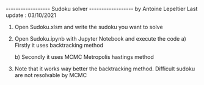 ------------------ Sudoku solver ------------------
by Antoine Lepeltier
Last update : 03/10/2021

1) Open Sudoku.xlsm and write the sudoku you want to solve

2) Open Sudoku.ipynb with Jupyter Notebook and execute the code
	a) Firstly it uses backtracking method

	b) Secondly it uses MCMC Metropolis hastings method

3) Note that it works way better the backtracking method. Difficult sudoku are not resolvable by MCMC